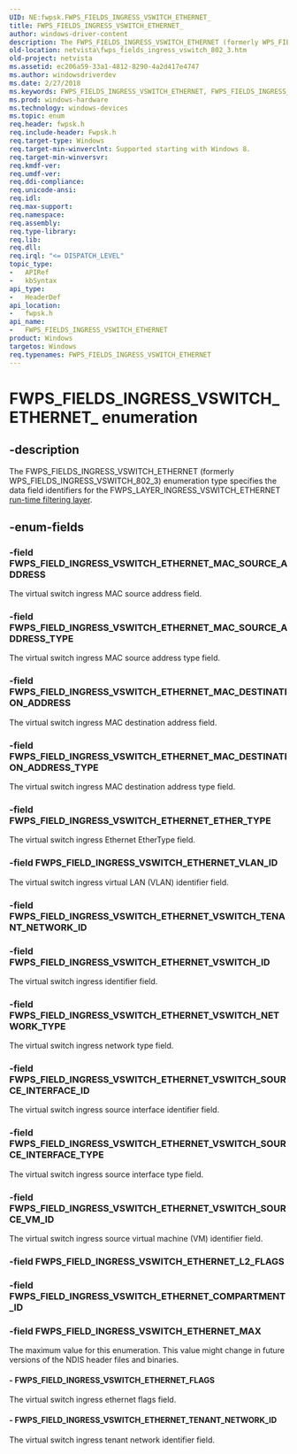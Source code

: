 ```yaml
---
UID: NE:fwpsk.FWPS_FIELDS_INGRESS_VSWITCH_ETHERNET_
title: FWPS_FIELDS_INGRESS_VSWITCH_ETHERNET_
author: windows-driver-content
description: The FWPS_FIELDS_INGRESS_VSWITCH_ETHERNET (formerly WPS_FIELDS_INGRESS_VSWITCH_802_3) enumeration type specifies the data field identifiers for the FWPS_LAYER_INGRESS_VSWITCH_ETHERNET run-time filtering layer.
old-location: netvista\fwps_fields_ingress_vswitch_802_3.htm
old-project: netvista
ms.assetid: ec206a59-33a1-4812-8290-4a2d417e4747
ms.author: windowsdriverdev
ms.date: 2/27/2018
ms.keywords: FWPS_FIELDS_INGRESS_VSWITCH_ETHERNET, FWPS_FIELDS_INGRESS_VSWITCH_ETHERNET enumeration [Network Drivers Starting with Windows Vista], FWPS_FIELDS_INGRESS_VSWITCH_ETHERNET_, FWPS_FIELD_INGRESS_VSWITCH_ETHERNET_ETHER_TYPE, FWPS_FIELD_INGRESS_VSWITCH_ETHERNET_FLAGS, FWPS_FIELD_INGRESS_VSWITCH_ETHERNET_MAC_DESTINATION_ADDRESS, FWPS_FIELD_INGRESS_VSWITCH_ETHERNET_MAC_DESTINATION_ADDRESS_TYPE, FWPS_FIELD_INGRESS_VSWITCH_ETHERNET_MAC_SOURCE_ADDRESS, FWPS_FIELD_INGRESS_VSWITCH_ETHERNET_MAC_SOURCE_ADDRESS_TYPE, FWPS_FIELD_INGRESS_VSWITCH_ETHERNET_MAX, FWPS_FIELD_INGRESS_VSWITCH_ETHERNET_TENANT_NETWORK_ID, FWPS_FIELD_INGRESS_VSWITCH_ETHERNET_VLAN_ID, FWPS_FIELD_INGRESS_VSWITCH_ETHERNET_VSWITCH_ID, FWPS_FIELD_INGRESS_VSWITCH_ETHERNET_VSWITCH_NETWORK_TYPE, FWPS_FIELD_INGRESS_VSWITCH_ETHERNET_VSWITCH_SOURCE_INTERFACE_ID, FWPS_FIELD_INGRESS_VSWITCH_ETHERNET_VSWITCH_SOURCE_INTERFACE_TYPE, FWPS_FIELD_INGRESS_VSWITCH_ETHERNET_VSWITCH_SOURCE_VM_ID, fwpsk/FWPS_FIELDS_INGRESS_VSWITCH_ETHERNET, fwpsk/FWPS_FIELD_INGRESS_VSWITCH_ETHERNET_ETHER_TYPE, fwpsk/FWPS_FIELD_INGRESS_VSWITCH_ETHERNET_FLAGS, fwpsk/FWPS_FIELD_INGRESS_VSWITCH_ETHERNET_MAC_DESTINATION_ADDRESS, fwpsk/FWPS_FIELD_INGRESS_VSWITCH_ETHERNET_MAC_DESTINATION_ADDRESS_TYPE, fwpsk/FWPS_FIELD_INGRESS_VSWITCH_ETHERNET_MAC_SOURCE_ADDRESS, fwpsk/FWPS_FIELD_INGRESS_VSWITCH_ETHERNET_MAC_SOURCE_ADDRESS_TYPE, fwpsk/FWPS_FIELD_INGRESS_VSWITCH_ETHERNET_MAX, fwpsk/FWPS_FIELD_INGRESS_VSWITCH_ETHERNET_TENANT_NETWORK_ID, fwpsk/FWPS_FIELD_INGRESS_VSWITCH_ETHERNET_VLAN_ID, fwpsk/FWPS_FIELD_INGRESS_VSWITCH_ETHERNET_VSWITCH_ID, fwpsk/FWPS_FIELD_INGRESS_VSWITCH_ETHERNET_VSWITCH_NETWORK_TYPE, fwpsk/FWPS_FIELD_INGRESS_VSWITCH_ETHERNET_VSWITCH_SOURCE_INTERFACE_ID, fwpsk/FWPS_FIELD_INGRESS_VSWITCH_ETHERNET_VSWITCH_SOURCE_INTERFACE_TYPE, fwpsk/FWPS_FIELD_INGRESS_VSWITCH_ETHERNET_VSWITCH_SOURCE_VM_ID, netvista.fwps_fields_ingress_vswitch_802_3
ms.prod: windows-hardware
ms.technology: windows-devices
ms.topic: enum
req.header: fwpsk.h
req.include-header: Fwpsk.h
req.target-type: Windows
req.target-min-winverclnt: Supported starting with Windows 8.
req.target-min-winversvr: 
req.kmdf-ver: 
req.umdf-ver: 
req.ddi-compliance: 
req.unicode-ansi: 
req.idl: 
req.max-support: 
req.namespace: 
req.assembly: 
req.type-library: 
req.lib: 
req.dll: 
req.irql: "<= DISPATCH_LEVEL"
topic_type:
-	APIRef
-	kbSyntax
api_type:
-	HeaderDef
api_location:
-	fwpsk.h
api_name:
-	FWPS_FIELDS_INGRESS_VSWITCH_ETHERNET
product: Windows
targetos: Windows
req.typenames: FWPS_FIELDS_INGRESS_VSWITCH_ETHERNET
---
```


# FWPS_FIELDS_INGRESS_VSWITCH_ETHERNET_ enumeration


## -description


The FWPS_FIELDS_INGRESS_VSWITCH_ETHERNET (formerly WPS_FIELDS_INGRESS_VSWITCH_802_3) enumeration type specifies the data field identifiers for the
  FWPS_LAYER_INGRESS_VSWITCH_ETHERNET 
  <a href="https://msdn.microsoft.com/en-us/library/windows/desktop/aa366492">run-time filtering layer</a>.


## -enum-fields




### -field FWPS_FIELD_INGRESS_VSWITCH_ETHERNET_MAC_SOURCE_ADDRESS

The virtual switch ingress MAC source address field.


### -field FWPS_FIELD_INGRESS_VSWITCH_ETHERNET_MAC_SOURCE_ADDRESS_TYPE

The virtual switch ingress MAC source address type field.


### -field FWPS_FIELD_INGRESS_VSWITCH_ETHERNET_MAC_DESTINATION_ADDRESS

The virtual switch ingress MAC destination address field.


### -field FWPS_FIELD_INGRESS_VSWITCH_ETHERNET_MAC_DESTINATION_ADDRESS_TYPE

The virtual switch ingress MAC destination address type field.


### -field FWPS_FIELD_INGRESS_VSWITCH_ETHERNET_ETHER_TYPE

The virtual switch ingress Ethernet EtherType field.


### -field FWPS_FIELD_INGRESS_VSWITCH_ETHERNET_VLAN_ID

The virtual switch ingress virtual  LAN (VLAN) identifier field.


### -field FWPS_FIELD_INGRESS_VSWITCH_ETHERNET_VSWITCH_TENANT_NETWORK_ID


### -field FWPS_FIELD_INGRESS_VSWITCH_ETHERNET_VSWITCH_ID

The virtual switch ingress identifier field.


### -field FWPS_FIELD_INGRESS_VSWITCH_ETHERNET_VSWITCH_NETWORK_TYPE

The virtual switch ingress network type field. 


### -field FWPS_FIELD_INGRESS_VSWITCH_ETHERNET_VSWITCH_SOURCE_INTERFACE_ID

The virtual switch ingress source interface identifier field.


### -field FWPS_FIELD_INGRESS_VSWITCH_ETHERNET_VSWITCH_SOURCE_INTERFACE_TYPE

The virtual switch ingress source interface type field.


### -field FWPS_FIELD_INGRESS_VSWITCH_ETHERNET_VSWITCH_SOURCE_VM_ID

The virtual switch ingress source virtual machine (VM)  identifier field.


### -field FWPS_FIELD_INGRESS_VSWITCH_ETHERNET_L2_FLAGS


### -field FWPS_FIELD_INGRESS_VSWITCH_ETHERNET_COMPARTMENT_ID


### -field FWPS_FIELD_INGRESS_VSWITCH_ETHERNET_MAX

The maximum value for this enumeration. This value might change in future versions of the NDIS header files and binaries.


#### - FWPS_FIELD_INGRESS_VSWITCH_ETHERNET_FLAGS

The virtual switch ingress ethernet flags field.


#### - FWPS_FIELD_INGRESS_VSWITCH_ETHERNET_TENANT_NETWORK_ID

The virtual switch ingress tenant network identifier   field.

